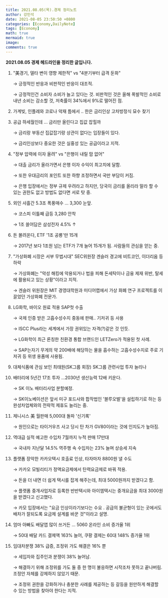 ```yaml
---
title: 2021.08.05(목).경제 정리노트
author: 강민석
date: 2021-08-05 23:50:50 +0800
categories: [Economy,DailyNote]
tags: [Economy]
math: true
mermaid: true
image: 
comments: true
---
```


**2021.08.05 경제 헤드라인을 정리한 글입니다.**

1. "美경기, 델타 변이 영향 제한적" vs "4분기부터 급격 둔화"

    → 긍정적인 반응과 비판적인 반응이 대조적.

    → 긍정적인건 소비자 소비가 늘고 있다는 것. 비판적인 것은 올해 폭발적인 소비로 내년 소비는 감소할 것, 저축률이 34%에서 9%로 떨어진 점.

2. 가계빚, 인플레와 코로나 악재 틈에서 .. 한은 금리인상 고차방정식 묘수 찾기
3. 공급 하세월인데 ... 금리만 올린다고 집값 잡힐까

    → 금리랑 부동산 집값잡기랑 상관이 없다는 입장들이 있다.

    → 금리인상보다 중요한 것은 실횽성 있는 공급이라고 지적.

4. "정부 압력에 이자 올려" vs "은행이 내릴 맘 없어"

    → 대출 금리가 올라가면서 은행 이자 수익이 최고치에 달함.

    → 또한 우대금리의 포인트 또한 하향 조정하면서 국만 부담이 커짐.

    → 은행 입장에서는 정부 규제 우려라고 하지만, 당국이 금리를 올리라 말라 할 수 있는 권한도 없고 방법도 없다면 서로 탓 중.

5. 외인 사흘간 5.3조 폭풍매수 ... 3,300 눈앞.

    → 코스피 이틀째 급등 3,280 안착 

    → 1조 쓸어담은 삼성전자 4.5% ↑

6. 돈 몰려온다, ETF '1조 공룡'만 15개

    → 2017년 보다 1조원 넘는 ETF가 7개 늘어 15개가 됨. 사람들의 관심을 얻는 중. 

7. "가상화폐 시장은 서부 무법시대" SEC위원장 겐슬러 경고에 비트코인, 이더리움 등 하락

    → 가상화폐는 "악성 해킹에 악용되거나 법을 피해 돈세탁이나 금융 제재 위반, 탈세에 활용되고 있는 상황"이라고 지적.

    → 겐슬러 위원장은 MIT 경영대학원과 미디어랩에서 가상 화폐 연구 프로젝트를 이끌었던 가상화폐 전문가.

8. LG화학, 바이오 원료 적용 SAP첫 수출

    → 국제 인증 받은 고흡수성수지 중동에 판매.. 기저귀 등 사용

    → ISCC Plus라는 세계에서 가장 권위있는 자격(?)같은 것 인듯.

    → LG화학이 최근 론칭한 친환경 통합 브랜드인 LETZero가 적용된 첫 사례. 

    → SAP는자기 무게의 약 200배에 해당하는 물을 흡수하는 고흡수성수지로 주로 기저귀 등 위생 용품에 사용됨.

9. 대체식품에 관심 보인 최태원(SK그룹 회장) SK그룹 관련사업 투자 늘리나
10. 배터리에 5년간 17조 투자 ...2030년 생산능력 12배 키운다.

    → SK 이노 배터리사업 분할예정. 

    → SK이노베이션은 앞서 미구 포드사와 합작법인 '블루오벌'을 설립하기로 하는 등 완성차업체와의 전략적 제휴도 늘리는 중.

11. 제니시스 美 월판매 5,000대 돌파 '신기록'

    → 원인으로는 타이거우즈 사고 당시 탄 차가 GV80이라는 것에 인지도가 높아짐.

12. 역대급 실적 예고한 수입차 7월까지 누적 판매 17만대

    → 국내차 지난달 14.5% 역주행 속 수입차는 23% 늘며 상승세 지속

13. 플랫폼 장악한 카카오택시 호출료 인상, 타자마자 8800원 낼 수도

    → 카카오 모빌리티가 정액요금제에서 탄력요금제로 바꿔 적용.

    → 돈을 더 내면 더 쉽게 택시를 잡게 해주는데, 최대 5000원까지 받겠다고 함.

    → 플랫폼 중개사업자로 등록한 반반택시와 아이엠택시는 중개요금을 최대 3000원을 받겠다고 신고했다.

    → 카모 입장에서는 "요금 인상이라기보다는 수요 . 공급의 불균형이 있는 곳에서도 배차가 잘되도록 요금제 설계를 바꾼 것"이라고 설명.

14. 엄마 아빠도 배달앱 많이 쓰거든 ... 5060 온라인 소비 증가율 1위

    → 50대 배달 카드 결제액 163% 늘어, 쿠팡 결제는 60대 148% 증가율 1위

15. 임대차분쟁 38% 급증, 조정위 가도 해결은 16% 뿐

    → 세입자와 집주인과 분쟁이 38% 늘어남.

    → 해결하기 위해 조정위를 가도 둘 중 한 명이 불응하면 시작조차 못하고 끝나버림. 조정안 자체를 강제하지 않았기 때문.

    → 조정위 권한을 강화하거나 충분한 사례를 제공하는 등 갈등을 원만하게 해결할 수 있는 방법을 찾아야 한다는 지적.
